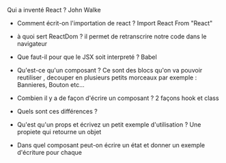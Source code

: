 Qui a inventé React ?
John Walke

- Comment écrit-on l'importation de react ?
  Import React From "React"

- à quoi sert ReactDom ?
il permet de retranscrire notre code dans le navigateur

- Que faut-il pour que le JSX soit interpreté ?
   Babel

- Qu'est-ce qu'un composant ?
  Ce sont des blocs qu'on va pouvoir reutiliser , decouper en plusieurs petits morceaux par exemple : Bannieres, Bouton etc...

- Combien il y a de façon d'écrire un composant ?
  2 façons  hook et class

- Quels sont ces différences ?


- Qu'est qu'un props et écrivez un petit exemple d'utilisation ?
 Une propiete qui retourne un objet

- Dans quel composant peut-on écrire un état et donner un exemple d'écriture pour chaque